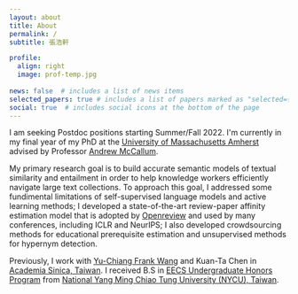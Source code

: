```yaml
---
layout: about
title: About
permalink: /
subtitle: 張浩軒

profile:
  align: right
  image: prof-temp.jpg
  
news: false  # includes a list of news items
selected_papers: true # includes a list of papers marked as "selected={true}"
social: true  # includes social icons at the bottom of the page
---
```



I am seeking Postdoc positions starting Summer/Fall 2022. I'm currently in my final year of my PhD at the <a href="https://www.cics.umass.edu/">University of Massachusetts Amherst</a> advised by Professor <a href="https://people.cs.umass.edu/~mccallum/">Andrew McCallum</a>. 

My primary research goal is to build accurate semantic models of textual similarity and entailment in order to help knowledge workers efficiently navigate large text collections. To approach this goal, I addressed some fundimental limitations of self-supervised language models and active learning methods; I developed a state-of-the-art review-paper affinity estimation model that is adopted by <a href="https://openreview.net/">Openreview</a> and used by many conferences, including ICLR and NeurIPS; I also developed crowdsourcing methods for educational prerequisite estimation and unsupervised methods for hypernym detection.

Previously, I work with <a href="http://vllab.ee.ntu.edu.tw/members.html">Yu-Chiang Frank Wang</a> and Kuan-Ta Chen in <a href="https://www.sinica.edu.tw/en">Academia Sinica, Taiwan</a>. I received B.S in <a href="https://eecshp.nycu.edu.tw/pages/Introduction?locale=en">EECS Undergraduate Honors Program</a> from <a href="https://en.nycu.edu.tw/">National Yang Ming Chiao Tung University (NYCU), Taiwan</a>.
